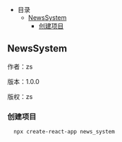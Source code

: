 - 目录
  - [NewsSystem](#NewsSystem)
    - [创建项目](#创建项目)


## NewsSystem

  作者：zs

  版本：1.0.0

  版权：zs

### 创建项目

  ``` powershell
    npx create-react-app news_system
  ```

### 
